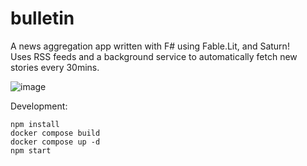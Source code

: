 # bulletin
A news aggregation app written with F# using Fable.Lit, and Saturn!  
Uses RSS feeds and a background service to automatically fetch new stories every 30mins.
 
![image](https://user-images.githubusercontent.com/105478675/202519620-3df1894b-f418-441e-89ad-9117b953fe72.png)

Development:
```
npm install
docker compose build
docker compose up -d
npm start
```

